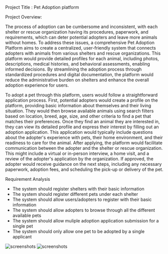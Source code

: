 Project Title : Pet Adoption platform


Project Overview:


The process of adoption can be cumbersome and inconsistent, with each shelter or rescue organization having its procedures, paperwork, and requirements, which can deter potential adopters and leave more animals without homes. To address these issues, a comprehensive Pet Adoption Platform aims to create a centralized, user-friendly system that connects adopters with animals from various shelters and rescue organizations. This platform would provide detailed profiles for each animal, including photos, descriptions, medical histories, and behavioral assessments, enabling informed decisions. By streamlining the adoption process through standardized procedures and digital documentation, the platform would reduce the administrative burden on shelters and enhance the overall adoption experience for users.

To adopt a pet through this platform, users would follow a straightforward application process. First, potential adopters would create a profile on the platform, providing basic information about themselves and their living situation. They would then browse available animals using search filters based on location, breed, age, size, and other criteria to find a pet that matches their preferences. Once they find an animal they are interested in, they can view its detailed profile and express their interest by filling out an adoption application. This application would typically include questions about the adopter's experience with pets, their home environment, and their readiness to care for the animal.
After applying, the platform would facilitate communication between the adopter and the shelter or rescue organization. This might include a virtual or in-person interview, a home visit, and a review of the adopter's application by the organization. If approved, the adopter would receive guidance on the next steps, including any necessary paperwork, adoption fees, and scheduling the pick-up or delivery of the pet.


Requirement Analysis 

- The system should register shelters with their basic information
- The system should register different pets under each shelter
- The system should allow users/adopters to register with their basic information
- The system should allow adopters to browse through all the different available pets
- The system should allow muliple adoption application submission for a single pet
- The system should only allow one pet to be adopted by a single applicant


![screenshots](<screenshots/ER-diag.png>)
![screenshots](<screenshots/arch.png>)



